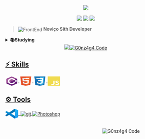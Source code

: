 <p align=center><img src="https://readme-typing-svg.herokuapp.com/?font=Press+Start+2P&pause=1000&color=B4061B&width=435&lines=Olá+pessoal!+👋;Eu+sou+Ediclei+Gonzaga!;ou+G0nz4g4;Prazer+em+conhece-los!;🤙🔥&center=true&size=19"></p>

<p align=center><a href="https://instagram.com/junior98ed/" alt="Instagram"><img src="https://i.imgur.com/7BeZcYO.png" width="32px"/></a>  <a href="https://www.linkedin.com/in/ediclei-gonzaga/" alt="Linkedin"><img src="https://i.imgur.com/dZp5OcL.png" width="32px"/></a>  <a href="mailto:gonzaga98ed@gmail.com" alt="Gmail"><img src="https://i.imgur.com/GQYGEs7.png" width="32px"/></a></p>

> <img align="center" alt="FrontEnd" height="20" width="20" src="https://i.imgur.com/1bJrv0A.png"> **Noviço Sith Developer** 

<details>
  <summary> <b>📚Studying</b></summary> <br>
  <img height="120px" src="https://github-readme-stats.vercel.app/api/top-langs/?username=G0nz4g4&layout=compact&langs_count=7&hide_border=true&theme=default&title_color=B4061B&text_color=878787&icon_color=58a6fe&cache_seconds=1800&bg_color=00000000" align="right"/>
- 📗 C# <br>
- 📙 HTML <br>
- 📘 CSS <br>
- 📒 JavaScripit 
</details>


<div align="center">

  <a href="https://github.com/g0nz4g4">
  <img height="150px" src="https://github-readme-stats.vercel.app/api?username=g0nz4g4&show_icons=true&hide_border=true&count_private=true&bg_color=00000000&title_color=B4061B&text_color=878787&icon_color=B4061B&cache_seconds=1800"/><img src="https://i.imgur.com/vTkDsQc.gif" min-width="400px" max-width="400px" width="400px" alt="G0nz4g4 Code">   
</div> 

## ⚡ Skills    

  <img align="center" alt="Csharp" height="30" width="40" src="https://raw.githubusercontent.com/devicons/devicon/master/icons/csharp/csharp-original.svg"> <img align="center" alt="HTML" height="30" width="40" src="https://raw.githubusercontent.com/devicons/devicon/master/icons/html5/html5-original.svg"> <img align="center" alt="CSS" height="30" width="40" src="https://raw.githubusercontent.com/devicons/devicon/master/icons/css3/css3-original.svg"> <img align="center" alt="Js" height="30" width="40" src="https://raw.githubusercontent.com/devicons/devicon/master/icons/javascript/javascript-plain.svg">
 
## ⚙ Tools

  <img align="center" alt="vs-code" height="30" width="40" src="https://github.com/devicons/devicon/blob/master/icons/vscode/vscode-original.svg"> <img align="center" alt="vs" height="0" width="0" src="https://github.com/devicons/devicon/blob/master/icons/visualstudio/visualstudio-plain.svg"> <img align="center" alt="git" height="30" width="40" src="https://raw.githubusercontent.com/jmnote/z-icons/master/svg/git.svg"> <img align="center" alt="Photoshop" height="30" width="30" src="https://www.freeiconspng.com/thumbs/adobe-photoshop-icon/gradient-adobe-photoshop-icon-2.png">
 
<br><img src="https://i.imgur.com/e5Cgkvi.gif" width="200px" align="right" alt="G0nz4g4 Code"><br>
